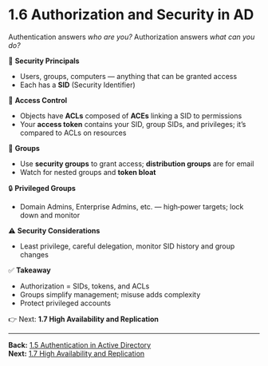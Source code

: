 # 1.6 Authorization and Security in AD

Authentication answers *who are you?* Authorization answers *what can you do?*

🧩 **Security Principals**
- Users, groups, computers — anything that can be granted access
- Each has a **SID** (Security Identifier)

📜 **Access Control**
- Objects have **ACLs** composed of **ACEs** linking a SID to permissions
- Your **access token** contains your SID, group SIDs, and privileges; it’s compared to ACLs on resources

👥 **Groups**
- Use **security groups** to grant access; **distribution groups** are for email
- Watch for nested groups and **token bloat**

🔒 **Privileged Groups**
- Domain Admins, Enterprise Admins, etc. — high‑power targets; lock down and monitor

⚠️ **Security Considerations**
- Least privilege, careful delegation, monitor SID history and group changes

✅ **Takeaway**
- Authorization = SIDs, tokens, and ACLs  
- Groups simplify management; misuse adds complexity  
- Protect privileged accounts

👉 Next: **1.7 High Availability and Replication**


---
**Back:** [1.5 Authentication in Active Directory](./1.05-authentication.md)  
**Next:** [1.7 High Availability and Replication](./1.07-replication.md)
